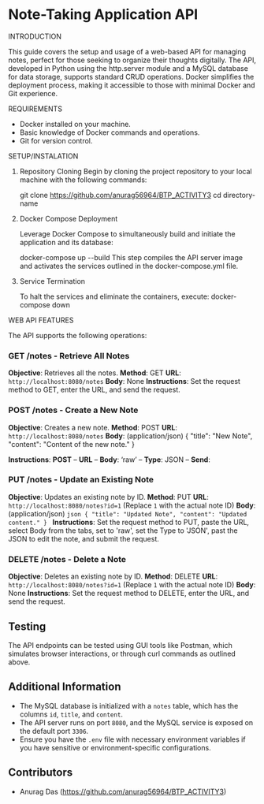# Note-Taking Application API

INTRODUCTION

This guide covers the setup and usage of a web-based API for managing notes, perfect for those seeking to organize their thoughts digitally. The API, developed in Python using the http.server module and a MySQL database for data storage, supports standard CRUD operations. Docker simplifies the deployment process, making it accessible to those with minimal Docker and Git experience.


REQUIREMENTS

- Docker installed on your machine.
- Basic knowledge of Docker commands and operations.
- Git for version control.


SETUP/INSTALATION

1.  Repository Cloning
    Begin by cloning the project repository to your local machine with the following commands:

    git clone https://github.com/anurag56964/BTP_ACTIVITY3
    cd directory-name


2.  Docker Compose Deployment

    Leverage Docker Compose to simultaneously build and initiate the application and its database:
    
    docker-compose up --build
    This step compiles the API server image and activates the services outlined in the docker-compose.yml file.

3.  Service Termination

    To halt the services and eliminate the containers, execute:
    docker-compose down


WEB API FEATURES

The API supports the following operations:

### GET /notes - Retrieve All Notes
**Objective**: Retrieves all the notes.
**Method**: GET
**URL**: `http://localhost:8080/notes`
**Body**: None
**Instructions**: Set the request method to GET, enter the URL, and send the request.

### POST /notes - Create a New Note
**Objective**: Creates a new note.
**Method**: POST
**URL**: `http://localhost:8080/notes`
**Body**: (application/json)
    {
        "title": "New Note",
        "content": "Content of the new note."
    }

**Instructions**: **POST** – **URL** – **Body**: ‘raw’ – **Type**: JSON – **Send**:

### PUT /notes - Update an Existing Note
**Objective**: Updates an existing note by ID.
**Method**: PUT
**URL**: `http://localhost:8080/notes?id=1` (Replace `1` with the actual note ID)
**Body**: (application/json)
    ```json
    {
      "title": "Updated Note",
      "content": "Updated content."
    }
    ```
**Instructions**: Set the request method to PUT, paste the URL, select Body from the tabs, set to 'raw', set the Type to 'JSON', past the JSON to edit the note, and submit the request.

### DELETE /notes - Delete a Note
**Objective**: Deletes an existing note by ID.
**Method**: DELETE
**URL**: `http://localhost:8080/notes?id=1` (Replace `1` with the actual note ID)
**Body**: None
**Instructions**: Set the request method to DELETE, enter the URL, and send the request.

## Testing

 The API endpoints can be tested using GUI tools like Postman, which simulates browser interactions, or through curl commands as outlined above.

## Additional Information

- The MySQL database is initialized with a `notes` table, which has the columns `id`, `title`, and `content`.
- The API server runs on port `8080`, and the MySQL service is exposed on the default port `3306`.
- Ensure you have the `.env` file with necessary environment variables if you have sensitive or environment-specific configurations.

## Contributors

- Anurag Das (https://github.com/anurag56964/BTP_ACTIVITY3)